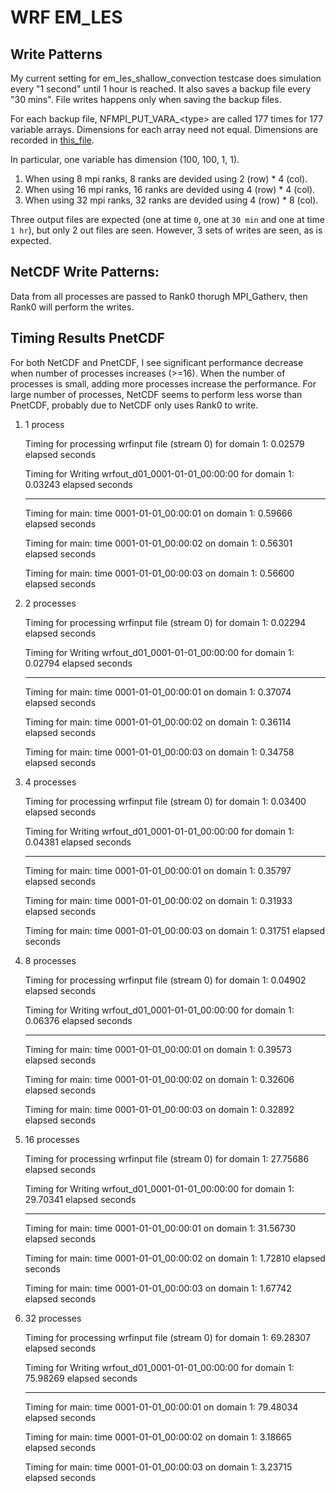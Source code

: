 # WRF EM_LES

## Write Patterns
My current setting for em_les_shallow_convection testcase does simulation every "1 second" until 1 hour is reached. It also saves a backup file every "30 mins". File writes happens only when saving the backup files. 

For each backup file, NFMPI_PUT_VARA_\<type\> are called 177 times for 177 variable arrays. Dimensions for each array need not equal. Dimensions are recorded in [this_file](em_les_shallow_convection/total_dim).

In particular, one variable has dimension (100, 100, 1, 1). 
1. When using 8 mpi ranks, 8 ranks are devided using 2 (row) * 4 (col).
2. When using 16 mpi ranks, 16 ranks are devided using 4 (row) * 4 (col).
2. When using 32 mpi ranks, 32 ranks are devided using 4 (row) * 8 (col).

Three output files are expected (one at time `0`, one at `30 min` and one at time `1 hr`), but only 2 out files are seen. However, 3 sets of writes are seen, as is expected.


## NetCDF Write Patterns:
Data from all processes are passed to Rank0 thorugh MPI_Gatherv, then Rank0 will perform the writes.



## Timing Results PnetCDF
For both NetCDF and PnetCDF, I see significant performance decrease when number of processes increases (>=16). When the number of processes is small, adding more processes increase the performance. For large number of processes, NetCDF seems to perform less worse than PnetCDF, probably due to NetCDF only uses Rank0 to write.

1. 1 process

    Timing for processing wrfinput file (stream 0) for domain        1:    0.02579 elapsed seconds
    
    Timing for Writing wrfout_d01_0001-01-01_00:00:00 for domain        1:    0.03243 elapsed seconds
    
    ----------------------------------------
    
    Timing for main: time 0001-01-01_00:00:01 on domain   1:    0.59666 elapsed seconds
    
    Timing for main: time 0001-01-01_00:00:02 on domain   1:    0.56301 elapsed seconds
    
    Timing for main: time 0001-01-01_00:00:03 on domain   1:    0.56600 elapsed seconds
2. 2 processes
    
    Timing for processing wrfinput file (stream 0) for domain        1:    0.02294 elapsed seconds
    
    Timing for Writing wrfout_d01_0001-01-01_00:00:00 for domain        1:    0.02794 elapsed seconds
    
    ----------------------------------------
    
    Timing for main: time 0001-01-01_00:00:01 on domain   1:    0.37074 elapsed seconds
    
    Timing for main: time 0001-01-01_00:00:02 on domain   1:    0.36114 elapsed seconds
    
    Timing for main: time 0001-01-01_00:00:03 on domain   1:    0.34758 elapsed seconds
3. 4 processes
    
    Timing for processing wrfinput file (stream 0) for domain        1:    0.03400 elapsed seconds

    Timing for Writing wrfout_d01_0001-01-01_00:00:00 for domain        1:    0.04381 elapsed seconds
    
    ----------------------------------------
    
    Timing for main: time 0001-01-01_00:00:01 on domain   1:    0.35797 elapsed seconds
    
    Timing for main: time 0001-01-01_00:00:02 on domain   1:    0.31933 elapsed seconds
    
    Timing for main: time 0001-01-01_00:00:03 on domain   1:    0.31751 elapsed seconds

2. 8 processes

    Timing for processing wrfinput file (stream 0) for domain        1:    0.04902 elapsed seconds

    Timing for Writing wrfout_d01_0001-01-01_00:00:00 for domain        1:    0.06376 elapsed seconds
    
    ----------------------------------------
    
    Timing for main: time 0001-01-01_00:00:01 on domain   1:    0.39573 elapsed seconds
    
    Timing for main: time 0001-01-01_00:00:02 on domain   1:    0.32606 elapsed seconds
    
    Timing for main: time 0001-01-01_00:00:03 on domain   1:    0.32892 elapsed seconds

2. 16 processes

    Timing for processing wrfinput file (stream 0) for domain        1:   27.75686 elapsed seconds

    Timing for Writing wrfout_d01_0001-01-01_00:00:00 for domain        1:   29.70341 elapsed seconds
    
    ----------------------------------------
    
    Timing for main: time 0001-01-01_00:00:01 on domain   1:   31.56730 elapsed seconds
    
    Timing for main: time 0001-01-01_00:00:02 on domain   1:    1.72810 elapsed seconds
    
    Timing for main: time 0001-01-01_00:00:03 on domain   1:    1.67742 elapsed seconds

3. 32 processes
    
    Timing for processing wrfinput file (stream 0) for domain        1:   69.28307 elapsed seconds
    
    Timing for Writing wrfout_d01_0001-01-01_00:00:00 for domain        1:   75.98269 elapsed seconds
    
    ----------------------------------------
    
    Timing for main: time 0001-01-01_00:00:01 on domain   1:   79.48034 elapsed seconds
    
    Timing for main: time 0001-01-01_00:00:02 on domain   1:    3.18665 elapsed seconds
    
    Timing for main: time 0001-01-01_00:00:03 on domain   1:    3.23715 elapsed seconds

